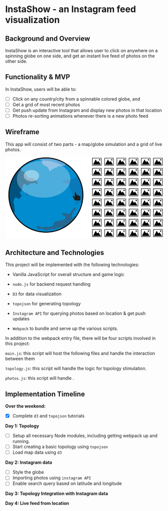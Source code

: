 # InstaShow - an Instagram feed visualization

## Background and Overview

InstaShow is an interactive tool that allows user to click on anywhere on a spinning globe on one side, and get an instant live feed of photos on the other side.

## Functionality & MVP

In InstaShow, users will be able to:

- [ ] Click on any country/city from a spinnable colored globe, and
- [ ] Get a grid of most recent  photos
- [ ] Get push update from Instagram and display new photos in that location
- [ ] Photos re-sorting animations whenever there is a new photo feed

## Wireframe

This app will consist of two parts - a map/globe simulation and a grid of live photos.

![](https://github.com/cylinda47/insta_show/blob/master/wireframe.png)

## Architecture and Technologies

This project will be implemented with the following technologies:

* Vanilla JavaScript for overall structure and game logic

* `node.js` for backend request handling
* `D3` for data visualization
* `topojson` for generating topology
* `Instagram API` for querying photos based on location & get push updates
* `Webpack` to bundle and serve up the various scripts.

In addition to the webpack entry file, there will be four scripts involved in this project:

`main.js`: this script will host the following files and handle the interaction between them

`topology.js`: this script will handle the logic for topology stimulation.

`photos.js`: this script will handle .

## Implementation Timeline

**Over the weekend:**

- [X] Complete `d3` and `topojson` tutorials

**Day 1: Topology**

- [ ] Setup all necessary Node modules, including getting webpack up and running.
- [ ] Start creating a basic topology using `topojson`
- [ ] Load map data using `d3`

**Day 2: Instagram data**

- [ ] Style the globe
- [ ] Importing photos using `instagram API`
- [ ] Enable search query based on latitude and longitude

**Day 3: Topology Integration with Instagram data**

**Day 4: Live feed from location**
